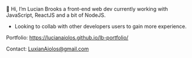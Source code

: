 👋 Hi, 
I’m Lucian Brooks a front-end web dev currently working with JavaScript, ReactJS and a bit of NodeJS.

- Looking to collab with other developers users to gain more experience.


Portfolio: https://lucianaiolos.github.io/lb-portfolio/

Contact: LuxianAiolos@gmail.com


